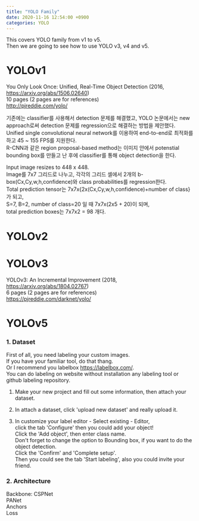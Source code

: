 ```yaml
---
title: "YOLO Family"
date: 2020-11-16 12:54:00 +0900
categories: YOLO
---
```


This covers YOLO family from v1 to v5.    
Then we are going to see how to use YOLO v3, v4 and v5.    

# YOLOv1
You Only Look Once: Unified, Real-Time Object Detection (2016, <https://arxiv.org/abs/1506.02640>)    
10 pages (2 pages are for references)    
<http://pjreddie.com/yolo/>    

기존에는 classifier를 사용해서 detection 문제를 해결했고, YOLO 논문에서는 new approach로써 detection 문제를 regression으로 해결하는 방법을 제안했다.    
Unified single convolutional neural network를 이용하여 end-to-end로 최적화를 하고 45 ~ 155 FPS를 지원한다.    
R-CNN과 같은 region proposal-based method는 이미지 안에서 potenstial bounding box를 만들고 난 후에 classifier를 통해 object detection을 한다.    

Input image resizes to 448 x 448.    
Image를 7x7 그리드로 나누고, 각각의 그리드 셀에서 2개의 b-box(Cx,Cy,w,h,confidence)와 class probabilities를 regression한다.    
Total prediction tensor는 7x7x{2x(Cx,Cy,w,h,confidence)+number of class}가 되고,    
S=7, B=2, number of class=20 일 때 7x7x(2x5 + 20)이 되며,    
total prediction boxes는 7x7x2 = 98 개다.    



# YOLOv2

# YOLOv3
YOLOv3: An Incremental Improvement (2018, <https://arxiv.org/abs/1804.02767>)    
6 pages (2 pages are for references)    
<https://pjreddie.com/darknet/yolo/>    



# YOLOv5

### 1. Dataset    
First of all, you need labeling your custom images.    
If you have your familiar tool, do that thang.    
Or I recommend you labelbox <https://labelbox.com/>.    
You can do labeling on website without installation any labeling tool or github labeling repository.    

1. Make your new project and fill out some information, then attach your dataset.    

2. In attach a dataset, click 'upload new dataset' and really upload it.    

3. In customize your label editor - Select existing - Editor,    
click the tab 'Configure' then you could add your object!    
Click the 'Add object', then enter class name.    
Don't forget to change the option to Bounding box, if you want to do the object detection.    
Click the 'Confirm' and 'Complete setup'.    
Then you could see the tab 'Start labeling', also you could invite your friend.    


### 2. Architecture    
Backbone: CSPNet    
PANet    
Anchors    
Loss
